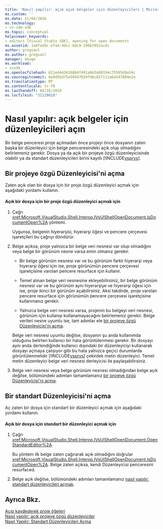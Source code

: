 ```yaml
---
title: 'Nasıl yapılır: açık açık belgeler için düzenleyicileri | Microsoft Docs'
ms.custom: ''
ms.date: 11/04/2016
ms.technology:
- vs-ide-sdk
ms.topic: conceptual
helpviewer_keywords:
- editors [Visual Studio SDK], opening for open documents
ms.assetid: 1a0fa49c-efa4-4dcc-bdc0-299b7052acdc
author: gregvanl
ms.author: gregvanl
manager: douge
ms.workload:
- vssdk
ms.openlocfilehash: 621ed4436160b6f491abb34d8194c75595d9a54c
ms.sourcegitcommit: 6a9d5bd75e50947659fd6c837111a6a547884e2a
ms.translationtype: MT
ms.contentlocale: tr-TR
ms.lasthandoff: 04/16/2018
ms.locfileid: "31129818"
---
```

# <a name="how-to-open-editors-for-open-documents"></a>Nasıl yapılır: açık belgeler için düzenleyicileri açın
Bir belge penceresi proje açılmadan önce projeyi önce dosyanın zaten başka bir düzenleyici için belge penceresindeki açık olup olmadığını belirlemeniz gerekir. Dosya ya da açık bir projeye özgü düzenleyicisinde olabilir ya da standart düzenleyicileri birini kayıtlı [!INCLUDE[vsprvs](../code-quality/includes/vsprvs_md.md)].  
  
## <a name="opening-a-project-specific-editor"></a>Bir projeye özgü Düzenleyicisi'ni açma  
 Zaten açık olan bir dosya için bir proje özgü düzenleyici açmak için aşağıdaki yordamı kullanın.  
  
#### <a name="to-open-a-project-specific-editor-for-an-open-file"></a>Açık bir dosya için bir proje özgü düzenleyici açmak için  
  
1.  Çağrı <xref:Microsoft.VisualStudio.Shell.Interop.IVsUIShellOpenDocument.IsDocumentOpen%2A> yöntemi.  
  
     Uygunsa, belgenin hiyerarşisi, hiyerarşi öğesi ve pencere çerçevesi işaretçileri bu çağrıyı döndürür.  
  
2.  Belge açıksa, proje yalnızca bir belge veri nesnesi var olup olmadığını veya belge bir görünüm nesne varsa emin olmanız gerekir.  
  
    -   Bir belge görünüm nesnesi var ve bu görünüm farklı hiyerarşi veya hiyerarşi öğesi için ise, proje görünümün pencere çerçevesi işaretçisine varolan pencere resurface için kullanır.  
  
    -   Temel alınan belge veri nesnesine ekleyebilirsiniz, bir belge görünüm nesnesi var ve bu görünüm aynı hiyerarşiye ve hiyerarşi öğesi için ise, proje ikinci bir görünüm açabilirsiniz. Aksi takdirde, proje varolan pencere resurface için görünümün pencere çerçevesi işaretçisine kullanmanız gerekir.  
  
    -   Yalnızca belge veri nesnesi varsa, projenin bu belgeyi veri nesnesi, görünüm için kullanıp kullanamayacağını belirlemeniz gerekir. Belge verileri nesne uyumlu ise, tam adımlar ele [bir projeye özgü Düzenleyicisi'ni açma](../extensibility/how-to-open-project-specific-editors.md).  
  
     Belge veri nesnesi uyumlu değilse, dosyanın şu anda kullanımda olduğunu belirten kullanıcı bir hata görüntülenmesi gerekir. Bir dosyayı aynı anda derlendiğinde kullanıcı dışındaki bir düzenleyiciyi kullanarak dosyayı açmaya çalışıyor gibi bu hata yalnızca geçici durumlarda görüntülenmelidir [!INCLUDE[vsprvs](../code-quality/includes/vsprvs_md.md)] çekirdek metin düzenleyici. Temel metin düzenleyici belge veri nesnesi derleyicisi ile paylaşabilirsiniz.  
  
3.  Belge veri nesnesi veya belge görünüm nesnesi olmadığından belge açık değilse, bölümündeki adımları tamamlamanız [bir projeye özgü Düzenleyicisi'ni açma](../extensibility/how-to-open-project-specific-editors.md).  
  
## <a name="opening-a-standard-editor"></a>Bir standart Düzenleyicisi'ni açma  
 Aç zaten bir dosya için standart bir düzenleyici açmak için aşağıdaki yordamı kullanın.  
  
#### <a name="to-open-a-standard-editor-for-an-open-file"></a>Açık bir dosya için standart bir düzenleyici açmak için  
  
1.  Çağrı <xref:Microsoft.VisualStudio.Shell.Interop.IVsUIShellOpenDocument.OpenStandardEditor%2A>.  
  
     Bu yöntem ilk belge zaten çağırarak açık olmadığını doğrular <xref:Microsoft.VisualStudio.Shell.Interop.IVsUIShellOpenDocument.IsDocumentOpen%2A>. Belge zaten açıksa, kendi Düzenleyicisi penceresini resurfaced.  
  
2.  Belge açık değilse, bölümündeki adımları tamamlamanız [nasıl yapılır: standart düzenleyicileri açmak](../extensibility/how-to-open-standard-editors.md).  
  
## <a name="see-also"></a>Ayrıca Bkz.  
 [Açıp kaydederek proje öğeleri](../extensibility/internals/opening-and-saving-project-items.md)   
 [Nasıl yapılır: açık projeye özgü düzenleyiciler](../extensibility/how-to-open-project-specific-editors.md)   
 [Nasıl Yapılır: Standart Düzenleyicileri Açma](../extensibility/how-to-open-standard-editors.md)